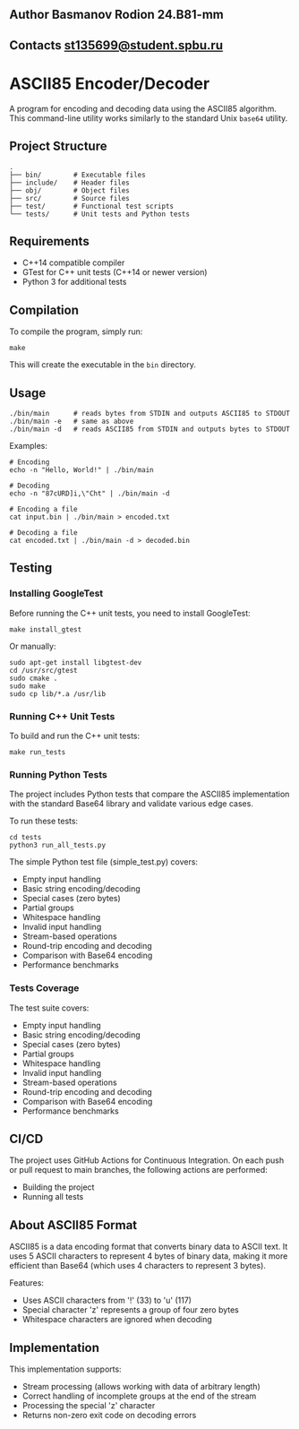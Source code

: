 ## Author Basmanov Rodion 24.B81-mm
## Contacts st135699@student.spbu.ru

# ASCII85 Encoder/Decoder

A program for encoding and decoding data using the ASCII85 algorithm. This command-line utility works similarly to the standard Unix `base64` utility.

## Project Structure

```
.
├── bin/        # Executable files
├── include/    # Header files
├── obj/        # Object files
├── src/        # Source files
├── test/       # Functional test scripts
└── tests/      # Unit tests and Python tests
```

## Requirements

- C++14 compatible compiler
- GTest for C++ unit tests (C++14 or newer version)
- Python 3 for additional tests

## Compilation

To compile the program, simply run:

```
make
```

This will create the executable in the `bin` directory.

## Usage

```
./bin/main      # reads bytes from STDIN and outputs ASCII85 to STDOUT
./bin/main -e   # same as above
./bin/main -d   # reads ASCII85 from STDIN and outputs bytes to STDOUT
```

Examples:

```
# Encoding
echo -n "Hello, World!" | ./bin/main

# Decoding
echo -n "87cURD]i,\"Cht" | ./bin/main -d

# Encoding a file
cat input.bin | ./bin/main > encoded.txt

# Decoding a file
cat encoded.txt | ./bin/main -d > decoded.bin
```

## Testing

### Installing GoogleTest

Before running the C++ unit tests, you need to install GoogleTest:

```
make install_gtest
```

Or manually:

```
sudo apt-get install libgtest-dev
cd /usr/src/gtest
sudo cmake .
sudo make
sudo cp lib/*.a /usr/lib
```

### Running C++ Unit Tests

To build and run the C++ unit tests:

```
make run_tests
```

### Running Python Tests

The project includes Python tests that compare the ASCII85 implementation with the standard Base64 library and validate various edge cases.

To run these tests:

```
cd tests
python3 run_all_tests.py
```

The simple Python test file (simple_test.py) covers:
- Empty input handling
- Basic string encoding/decoding
- Special cases (zero bytes)
- Partial groups
- Whitespace handling 
- Invalid input handling
- Stream-based operations
- Round-trip encoding and decoding
- Comparison with Base64 encoding
- Performance benchmarks

### Tests Coverage

The test suite covers:
- Empty input handling
- Basic string encoding/decoding
- Special cases (zero bytes)
- Partial groups
- Whitespace handling 
- Invalid input handling
- Stream-based operations
- Round-trip encoding and decoding
- Comparison with Base64 encoding
- Performance benchmarks

## CI/CD

The project uses GitHub Actions for Continuous Integration. On each push or pull request to main branches, the following actions are performed:
- Building the project
- Running all tests

## About ASCII85 Format

ASCII85 is a data encoding format that converts binary data to ASCII text. It uses 5 ASCII characters to represent 4 bytes of binary data, making it more efficient than Base64 (which uses 4 characters to represent 3 bytes).

Features:
- Uses ASCII characters from '!' (33) to 'u' (117)
- Special character 'z' represents a group of four zero bytes
- Whitespace characters are ignored when decoding

## Implementation

This implementation supports:
- Stream processing (allows working with data of arbitrary length)
- Correct handling of incomplete groups at the end of the stream
- Processing the special 'z' character
- Returns non-zero exit code on decoding errors 